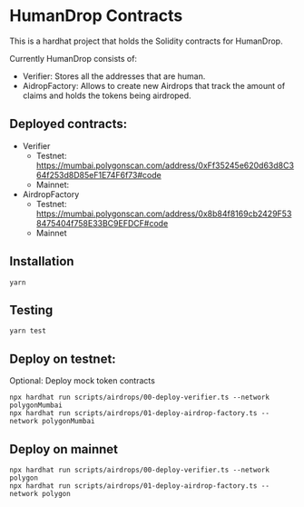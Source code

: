 # HumanDrop Contracts

This is a hardhat project that holds the Solidity contracts for HumanDrop.

Currently HumanDrop consists of:
- Verifier: Stores all the addresses that are human.
- AidropFactory: Allows to create new Airdrops that track the amount of claims and holds the tokens being airdroped. 

## Deployed contracts:

- Verifier
  - Testnet: https://mumbai.polygonscan.com/address/0xFf35245e620d63d8C364f253d8D85eF1E74F6f73#code
  - Mainnet:
- AirdropFactory
    - Testnet: https://mumbai.polygonscan.com/address/0x8b84f8169cb2429F538475404f758E33BC9EFDCF#code
    - Mainnet

## Installation

```
yarn
```

## Testing

```
yarn test
```

## Deploy on testnet:

Optional: Deploy mock token contracts
```shell
npx hardhat run scripts/airdrops/00-deploy-verifier.ts --network polygonMumbai
npx hardhat run scripts/airdrops/01-deploy-airdrop-factory.ts --network polygonMumbai
```

## Deploy on mainnet

```shell
npx hardhat run scripts/airdrops/00-deploy-verifier.ts --network polygon
npx hardhat run scripts/airdrops/01-deploy-airdrop-factory.ts --network polygon
```